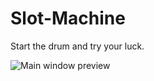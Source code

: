 # Slot-Machine
Start the drum and try your luck.

![Main window preview](https://www.dropbox.com/home/code/C%2B%2B/Slot?preview=Screenshot.png)
